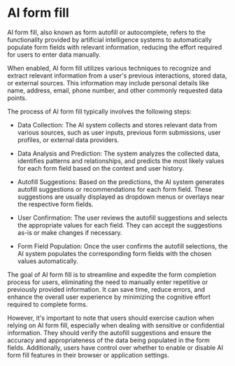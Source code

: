 # AI form fill

AI form fill, also known as form autofill or autocomplete, refers to the functionality provided by artificial intelligence systems to automatically populate form fields with relevant information, reducing the effort required for users to enter data manually.

When enabled, AI form fill utilizes various techniques to recognize and extract relevant information from a user's previous interactions, stored data, or external sources. This information may include personal details like name, address, email, phone number, and other commonly requested data points.

The process of AI form fill typically involves the following steps:

* Data Collection: The AI system collects and stores relevant data from various sources, such as user inputs, previous form submissions, user profiles, or external data providers.

* Data Analysis and Prediction: The system analyzes the collected data, identifies patterns and relationships, and predicts the most likely values for each form field based on the context and user history.

* Autofill Suggestions: Based on the predictions, the AI system generates autofill suggestions or recommendations for each form field. These suggestions are usually displayed as dropdown menus or overlays near the respective form fields.

* User Confirmation: The user reviews the autofill suggestions and selects the appropriate values for each field. They can accept the suggestions as-is or make changes if necessary.

* Form Field Population: Once the user confirms the autofill selections, the AI system populates the corresponding form fields with the chosen values automatically.

The goal of AI form fill is to streamline and expedite the form completion process for users, eliminating the need to manually enter repetitive or previously provided information. It can save time, reduce errors, and enhance the overall user experience by minimizing the cognitive effort required to complete forms.

However, it's important to note that users should exercise caution when relying on AI form fill, especially when dealing with sensitive or confidential information. They should verify the autofill suggestions and ensure the accuracy and appropriateness of the data being populated in the form fields. Additionally, users have control over whether to enable or disable AI form fill features in their browser or application settings.
